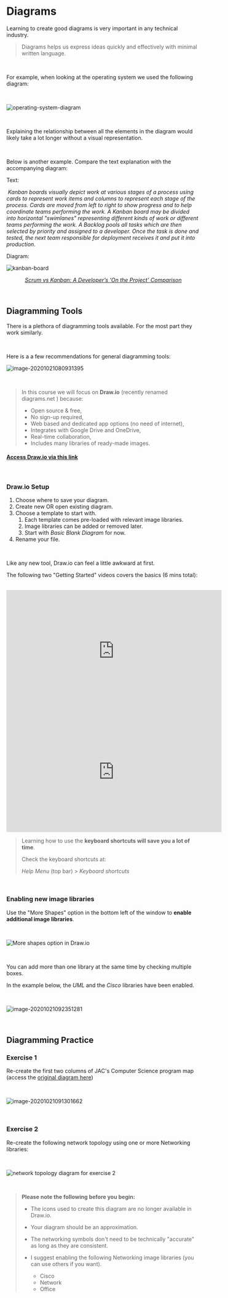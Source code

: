 # Diagrams

Learning to create good diagrams is very important in any technical industry. 

> Diagrams helps us express ideas quickly and effectively with minimal written language.

<br>

For example, when looking at the operating system we used the following diagram:

<br>

![operating-system-diagram](assets/operating-system-diagram.png ':size=600')

<br>

Explaining the relationship between all the elements in the diagram would likely take a lot longer without a visual representation.

<br>

Below is another example. Compare the text explanation with the accompanying diagram:



Text:

​	*Kanban boards visually depict work at various stages of a process using cards to represent work items and columns to represent each stage of the process. Cards are moved from left to right to show progress and to help coordinate teams performing the work. A Kanban board may be divided into horizontal "swimlanes" representing different kinds of work or different teams performing the work. A Backlog pools all tasks which are then selected by priority and assigned to a developer. Once the task is done and tested, the next team responsible for deployment receives it and put it into production.*



Diagram:

![kanban-board](assets/kanban-board.png ':size=600')

<p align="center"><a href="https://www.cuelogic.com/blog/scrum-vs-kanban-a-developers-on-the-project-comparison"><em>Scrum vs Kanban: A Developer’s ‘On the Project’ Comparison</em></a></p>

<br>

## Diagramming Tools

There is a plethora of diagramming tools available. For the most part they work similarly.

<br>

Here is a a few recommendations for general diagramming tools:

![image-20201021080931395](assets/image-20201021080931395.png)

<br>

>  In this course we will focus on **Draw.io** (recently renamed diagrams.net ) because:
>
> - Open source & free,
> - No sign-up required,
> - Web based and dedicated app options (no need of internet),
> - Integrates with Google Drive and OneDrive,
> - Real-time collaboration,
> - Includes many libraries of ready-made images.

#### [Access Draw.io via this link](https://app.diagrams.net/)

<br>

### Draw.io Setup

1. Choose where to save your diagram.
2. Create new  OR open existing diagram.
3. Choose a template to start with.
   1. Each template comes pre-loaded with relevant image libraries.
   2. Image libraries can be added or removed later.
   3. Start with *Basic Blank Diagram* for now.
4. Rename your file.

<br>

Like any new tool, Draw.io can feel a little awkward at first.

The following two "Getting Started" videos covers the basics (6 mins total):

<br>

<iframe width="560" height="315" src="https://www.youtube.com/embed/PfY5BN-Saho" frameborder="0" allow="accelerometer; autoplay; clipboard-write; encrypted-media; gyroscope; picture-in-picture" allowfullscreen></iframe>

<br>

<iframe width="560" height="315" src="https://www.youtube.com/embed/_-2OrMqJW3A" frameborder="0" allow="accelerometer; autoplay; clipboard-write; encrypted-media; gyroscope; picture-in-picture" allowfullscreen></iframe>

<br>

> Learning how to use the **keyboard shortcuts will save you a lot of time**.
>
> Check the keyboard shortcuts at:
>
> *Help Menu* (top bar) > *Keyboard shortcuts*

<br>

### Enabling new image libraries

Use the "More Shapes" option in the bottom left of the window to **enable additional image libraries**.

<br>

![More shapes option in Draw.io](assets/image-20201021091531184.png)

<br>

You can add more than one library at the same time by checking multiple boxes.

In the example below, the *UML* and the *Cisco* libraries have been enabled.

<br>

![image-20201021092351281](assets/image-20201021092351281.png)

<br>

## Diagramming Practice

### Exercise 1

Re-create the first two columns of JAC's Computer Science program map (access the [original diagram here](https://www.johnabbott.qc.ca/academics/career-programs/computer-science-technology/))

<br>

![image-20201021091301662](assets/image-20201021091301662.png ':size=500')

<br>

### Exercise 2

Re-create the following network topology using one or more Networking libraries:

<br>

![network topology diagram for exercise 2](https://lh5.googleusercontent.com/GgsJuzk0pOJLfh5pqldMGhYiXYIWX2pZTY1eza8W8idbOi9Ffp43PqqVroe1E4U5kNpzSZrPmSwM6if9MDm8h1qD7ANPxqLHpiRbu69s9tB6vrnRpoKoVIUMRaKbUzolaSk3nx_-V1I)

<br>

> **Please note the following before you begin:**
>
> - The icons used to create this diagram are no longer available in Draw.io.
>
> - Your diagram should be an approximation.
> - The networking symbols don't need to be technically "accurate" as long as they are consistent.
> - I suggest enabling the following Networking image libraries (you can use others if you want).
>   - Cisco
>   - Network
>   - Office